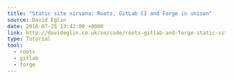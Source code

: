 ```yaml
---
title: "Static site nirvana: Roots, GitLab CI and Forge in unison"
source: David Eglin
date: 2016-07-25 13:42:00 +0000
link: http://davideglin.co.uk/on/code/roots-gitlab-and-forge-static-site-process.html
type: Tutorial
tool:
  - roots
  - gitlab
  - forge
---
```






